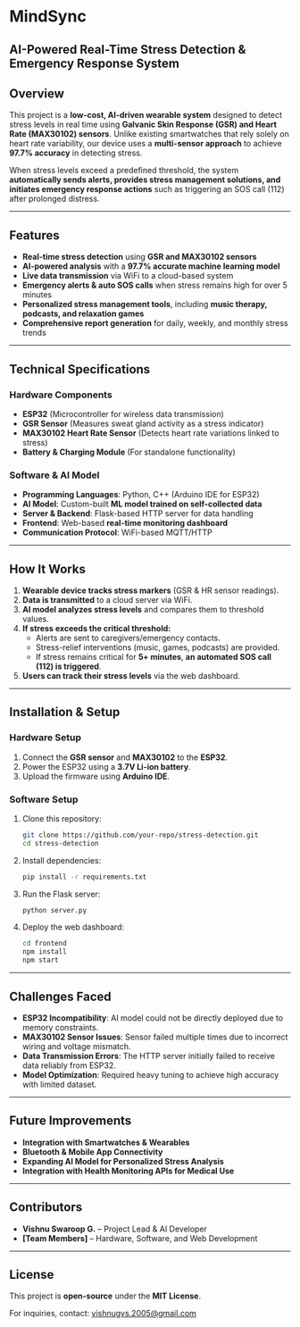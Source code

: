 # **MindSync**

## **AI-Powered Real-Time Stress Detection & Emergency Response System**

## **Overview**
This project is a **low-cost, AI-driven wearable system** designed to detect stress levels in real time using **Galvanic Skin Response (GSR) and Heart Rate (MAX30102) sensors**. Unlike existing smartwatches that rely solely on heart rate variability, our device uses a **multi-sensor approach** to achieve **97.7% accuracy** in detecting stress. 

When stress levels exceed a predefined threshold, the system **automatically sends alerts, provides stress management solutions, and initiates emergency response actions** such as triggering an SOS call (112) after prolonged distress.

---
## **Features**
- **Real-time stress detection** using **GSR and MAX30102 sensors**
- **AI-powered analysis** with a **97.7% accurate machine learning model**
- **Live data transmission** via WiFi to a cloud-based system
- **Emergency alerts & auto SOS calls** when stress remains high for over 5 minutes
- **Personalized stress management tools**, including **music therapy, podcasts, and relaxation games**
- **Comprehensive report generation** for daily, weekly, and monthly stress trends

---
## **Technical Specifications**
### **Hardware Components**
- **ESP32** (Microcontroller for wireless data transmission)
- **GSR Sensor** (Measures sweat gland activity as a stress indicator)
- **MAX30102 Heart Rate Sensor** (Detects heart rate variations linked to stress)
- **Battery & Charging Module** (For standalone functionality)

### **Software & AI Model**
- **Programming Languages**: Python, C++ (Arduino IDE for ESP32)
- **AI Model**: Custom-built **ML model trained on self-collected data**
- **Server & Backend**: Flask-based HTTP server for data handling
- **Frontend**: Web-based **real-time monitoring dashboard**
- **Communication Protocol**: WiFi-based MQTT/HTTP

---
## **How It Works**
1. **Wearable device tracks stress markers** (GSR & HR sensor readings).
2. **Data is transmitted** to a cloud server via WiFi.
3. **AI model analyzes stress levels** and compares them to threshold values.
4. **If stress exceeds the critical threshold:**
   - Alerts are sent to caregivers/emergency contacts.
   - Stress-relief interventions (music, games, podcasts) are provided.
   - If stress remains critical for **5+ minutes**, **an automated SOS call (112) is triggered**.
5. **Users can track their stress levels** via the web dashboard.

---
## **Installation & Setup**
### **Hardware Setup**
1. Connect the **GSR sensor** and **MAX30102** to the **ESP32**.
2. Power the ESP32 using a **3.7V Li-ion battery**.
3. Upload the firmware using **Arduino IDE**.

### **Software Setup**
1. Clone this repository:
   ```bash
   git clone https://github.com/your-repo/stress-detection.git
   cd stress-detection
   ```
2. Install dependencies:
   ```bash
   pip install -r requirements.txt
   ```
3. Run the Flask server:
   ```bash
   python server.py
   ```
4. Deploy the web dashboard:
   ```bash
   cd frontend
   npm install
   npm start
   ```

---
## **Challenges Faced**
- **ESP32 Incompatibility**: AI model could not be directly deployed due to memory constraints.
- **MAX30102 Sensor Issues**: Sensor failed multiple times due to incorrect wiring and voltage mismatch.
- **Data Transmission Errors**: The HTTP server initially failed to receive data reliably from ESP32.
- **Model Optimization**: Required heavy tuning to achieve high accuracy with limited dataset.

---
## **Future Improvements**
- **Integration with Smartwatches & Wearables**
- **Bluetooth & Mobile App Connectivity**
- **Expanding AI Model for Personalized Stress Analysis**
- **Integration with Health Monitoring APIs for Medical Use**

---
## **Contributors**
- **Vishnu Swaroop G.** – Project Lead & AI Developer
- **[Team Members]** – Hardware, Software, and Web Development

---
## **License**
This project is **open-source** under the **MIT License**.

For inquiries, contact: [vishnugvs.2005@gmail.com](mailto:vishnugvs.2005@gmail.com)
